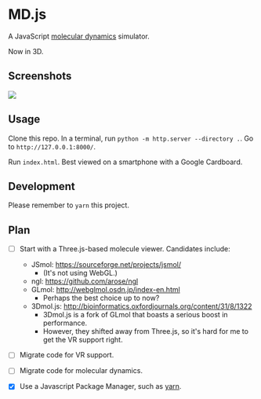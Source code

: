 # MD.js

A JavaScript [molecular dynamics](https://en.wikipedia.org/wiki/Molecular_dynamics) simulator.

Now in 3D.

## Screenshots

![](https://media0.giphy.com/media/boyW0pDMJDWqyLv96Z/giphy.gif)

## Usage

Clone this repo. In a terminal, run `python -m http.server --directory .`. Go to `http://127.0.0.1:8000/`.

Run `index.html`. Best viewed on a smartphone with a Google Cardboard.

## Development

Please remember to `yarn` this project.

## Plan

- [ ] Start with a Three.js-based molecule viewer.
  Candidates include:
  - JSmol: https://sourceforge.net/projects/jsmol/
    - (It's not using WebGL.)
  - ngl: https://github.com/arose/ngl
  - GLmol: http://webglmol.osdn.jp/index-en.html
    - Perhaps the best choice up to now?
  - 3Dmol.js: http://bioinformatics.oxfordjournals.org/content/31/8/1322
    - 3Dmol.js is a fork of GLmol that boasts a serious boost in performance.
    - However, they shifted away from Three.js, so it's hard for me to get the VR support right.

- [ ] Migrate code for VR support.
- [ ] Migrate code for molecular dynamics.
- [x] Use a Javascript Package Manager, such as [yarn](https://yarnpkg.com/zh-Hans/docs/install).
